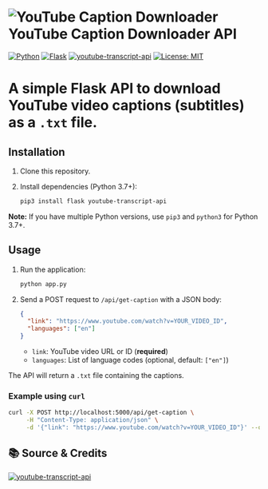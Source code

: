 # ![YouTube Caption Downloader](https://img.shields.io/badge/-red?logo=youtube) YouTube Caption Downloader API

[![Python](https://img.shields.io/badge/Python-3.7%2B-blue?logo=python)](https://www.python.org/)
[![Flask](https://img.shields.io/badge/Flask-2.x-green?logo=flask)](https://flask.palletsprojects.com/)
[![youtube-transcript-api](https://img.shields.io/badge/youtube--transcript--api-v0.6.1-orange)](https://github.com/jdepoix/youtube-transcript-api)
[![License: MIT](https://img.shields.io/badge/License-MIT-yellow.svg)](https://opensource.org/licenses/MIT)

# **A simple Flask API to download YouTube video captions (subtitles) as a `.txt` file.**
## Installation

1. Clone this repository.
2. Install dependencies (Python 3.7+):

   ```bash
   pip3 install flask youtube-transcript-api
   ```
**Note:** If you have multiple Python versions, use `pip3` and `python3` for Python 3.7+.

## Usage

1. Run the application:

   ```bash
   python app.py
   ```

2. Send a POST request to `/api/get-caption` with a JSON body:

   ```json
   {
     "link": "https://www.youtube.com/watch?v=YOUR_VIDEO_ID",
     "languages": ["en"]
   }
   ```

   - `link`: YouTube video URL or ID (**required**)
   - `languages`: List of language codes (optional, default: `["en"]`)

The API will return a `.txt` file containing the captions.


### Example using `curl`

```bash
curl -X POST http://localhost:5000/api/get-caption \
     -H "Content-Type: application/json" \
     -d '{"link": "https://www.youtube.com/watch?v=YOUR_VIDEO_ID"}' --output captions.txt
```

## 📚 Source & Credits

[![youtube-transcript-api](https://img.shields.io/badge/youtube--transcript--api-MIT%20License-orange)](https://github.com/jdepoix/youtube-transcript-api)